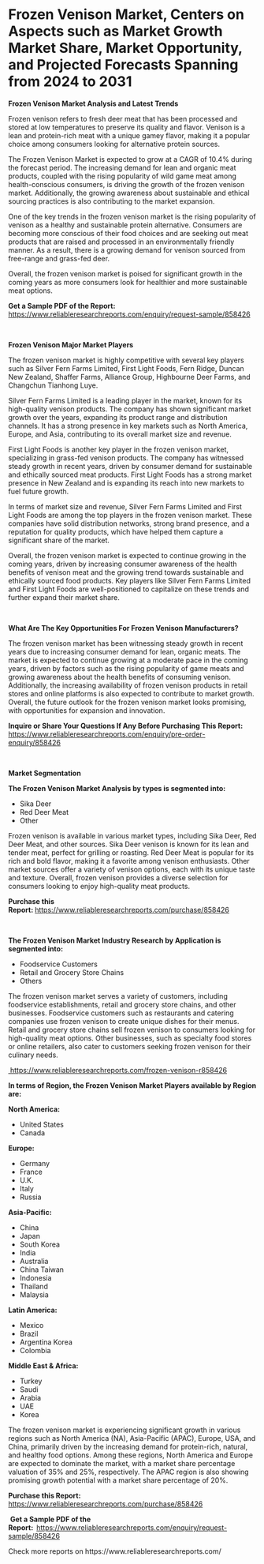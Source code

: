<p><h1>Frozen Venison Market, Centers on Aspects such as Market Growth Market Share, Market Opportunity, and Projected Forecasts Spanning from 2024 to 2031</h1></p><p><strong>Frozen Venison Market Analysis and Latest Trends</strong></p>
<p><p>Frozen venison refers to fresh deer meat that has been processed and stored at low temperatures to preserve its quality and flavor. Venison is a lean and protein-rich meat with a unique gamey flavor, making it a popular choice among consumers looking for alternative protein sources.</p><p>The Frozen Venison Market is expected to grow at a CAGR of 10.4% during the forecast period. The increasing demand for lean and organic meat products, coupled with the rising popularity of wild game meat among health-conscious consumers, is driving the growth of the frozen venison market. Additionally, the growing awareness about sustainable and ethical sourcing practices is also contributing to the market expansion.</p><p>One of the key trends in the frozen venison market is the rising popularity of venison as a healthy and sustainable protein alternative. Consumers are becoming more conscious of their food choices and are seeking out meat products that are raised and processed in an environmentally friendly manner. As a result, there is a growing demand for venison sourced from free-range and grass-fed deer.</p><p>Overall, the frozen venison market is poised for significant growth in the coming years as more consumers look for healthier and more sustainable meat options.</p></p>
<p><strong>Get a Sample PDF of the Report:&nbsp;</strong> <a href="https://www.reliableresearchreports.com/enquiry/request-sample/858426">https://www.reliableresearchreports.com/enquiry/request-sample/858426</a></p>
<p>&nbsp;</p>
<p><strong>Frozen Venison Major Market Players</strong></p>
<p><p>The frozen venison market is highly competitive with several key players such as Silver Fern Farms Limited, First Light Foods, Fern Ridge, Duncan New Zealand, Shaffer Farms, Alliance Group, Highbourne Deer Farms, and Changchun Tianhong Luye. </p><p>Silver Fern Farms Limited is a leading player in the market, known for its high-quality venison products. The company has shown significant market growth over the years, expanding its product range and distribution channels. It has a strong presence in key markets such as North America, Europe, and Asia, contributing to its overall market size and revenue.</p><p>First Light Foods is another key player in the frozen venison market, specializing in grass-fed venison products. The company has witnessed steady growth in recent years, driven by consumer demand for sustainable and ethically sourced meat products. First Light Foods has a strong market presence in New Zealand and is expanding its reach into new markets to fuel future growth.</p><p>In terms of market size and revenue, Silver Fern Farms Limited and First Light Foods are among the top players in the frozen venison market. These companies have solid distribution networks, strong brand presence, and a reputation for quality products, which have helped them capture a significant share of the market.</p><p>Overall, the frozen venison market is expected to continue growing in the coming years, driven by increasing consumer awareness of the health benefits of venison meat and the growing trend towards sustainable and ethically sourced food products. Key players like Silver Fern Farms Limited and First Light Foods are well-positioned to capitalize on these trends and further expand their market share.</p></p>
<p>&nbsp;</p>
<p><strong>What Are The Key Opportunities For Frozen Venison Manufacturers?</strong></p>
<p><p>The frozen venison market has been witnessing steady growth in recent years due to increasing consumer demand for lean, organic meats. The market is expected to continue growing at a moderate pace in the coming years, driven by factors such as the rising popularity of game meats and growing awareness about the health benefits of consuming venison. Additionally, the increasing availability of frozen venison products in retail stores and online platforms is also expected to contribute to market growth. Overall, the future outlook for the frozen venison market looks promising, with opportunities for expansion and innovation.</p></p>
<p><strong>Inquire or Share Your Questions If Any Before Purchasing This Report:</strong> <a href="https://www.reliableresearchreports.com/enquiry/pre-order-enquiry/858426">https://www.reliableresearchreports.com/enquiry/pre-order-enquiry/858426</a></p>
<p>&nbsp;</p>
<p><strong>Market Segmentation</strong></p>
<p><strong>The Frozen Venison Market Analysis by types is segmented into:</strong></p>
<p><ul><li>Sika Deer</li><li>Red Deer Meat</li><li>Other</li></ul></p>
<p><p>Frozen venison is available in various market types, including Sika Deer, Red Deer Meat, and other sources. Sika Deer venison is known for its lean and tender meat, perfect for grilling or roasting. Red Deer Meat is popular for its rich and bold flavor, making it a favorite among venison enthusiasts. Other market sources offer a variety of venison options, each with its unique taste and texture. Overall, frozen venison provides a diverse selection for consumers looking to enjoy high-quality meat products.</p></p>
<p><strong>Purchase this Report:&nbsp;</strong><a href="https://www.reliableresearchreports.com/purchase/858426">https://www.reliableresearchreports.com/purchase/858426</a></p>
<p>&nbsp;</p>
<p><strong>The Frozen Venison Market Industry Research by Application is segmented into:</strong></p>
<p><ul><li>Foodservice Customers</li><li>Retail and Grocery Store Chains</li><li>Others</li></ul></p>
<p><p>The frozen venison market serves a variety of customers, including foodservice establishments, retail and grocery store chains, and other businesses. Foodservice customers such as restaurants and catering companies use frozen venison to create unique dishes for their menus. Retail and grocery store chains sell frozen venison to consumers looking for high-quality meat options. Other businesses, such as specialty food stores or online retailers, also cater to customers seeking frozen venison for their culinary needs.</p></p>
<p><a href="https://www.reliableresearchreports.com/frozen-venison-r858426">&nbsp;https://www.reliableresearchreports.com/frozen-venison-r858426</a></p>
<p><strong>In terms of Region, the Frozen Venison Market Players available by Region are:</strong></p>
<p>
    <p> <strong> North America: </strong>
        <ul>
            <li>United States</li>
            <li>Canada</li>
        </ul>
        </p> 
    <p> <strong> Europe: </strong>
        <ul>
            <li>Germany</li>
            <li>France</li>
            <li>U.K.</li>
            <li>Italy</li>
            <li>Russia</li>
        </ul>
        </p> 
    <p> <strong> Asia-Pacific: </strong>
        <ul>
            <li>China</li>
            <li>Japan</li>
            <li>South Korea</li>
            <li>India</li>
            <li>Australia</li>
            <li>China Taiwan</li>
            <li>Indonesia</li>
            <li>Thailand</li>
            <li>Malaysia</li>
        </ul>
        </p> 
    <p> <strong> Latin America: </strong>
        <ul>
            <li>Mexico</li>
            <li>Brazil</li>
            <li>Argentina Korea</li>
            <li>Colombia</li>
        </ul>
        </p> 
    <p> <strong> Middle East & Africa: </strong>
        <ul>
            <li>Turkey</li>
            <li>Saudi</li>
            <li>Arabia</li>
            <li>UAE</li>
            <li>Korea</li>
        </ul>
    </p>
    </p>
<p><p>The frozen venison market is experiencing significant growth in various regions such as North America (NA), Asia-Pacific (APAC), Europe, USA, and China, primarily driven by the increasing demand for protein-rich, natural, and healthy food options. Among these regions, North America and Europe are expected to dominate the market, with a market share percentage valuation of 35% and 25%, respectively. The APAC region is also showing promising growth potential with a market share percentage of 20%.</p></p>
<p><strong>Purchase this Report: </strong><a href="https://www.reliableresearchreports.com/purchase/858426">https://www.reliableresearchreports.com/purchase/858426</a></p>
<p>&nbsp;<strong>Get a Sample PDF of the Report:&nbsp;&nbsp;</strong><a href="https://www.reliableresearchreports.com/enquiry/request-sample/858426">https://www.reliableresearchreports.com/enquiry/request-sample/858426</a></p>
<p><strong></strong></p>
<p>Check more reports on https://www.reliableresearchreports.com/</p>
